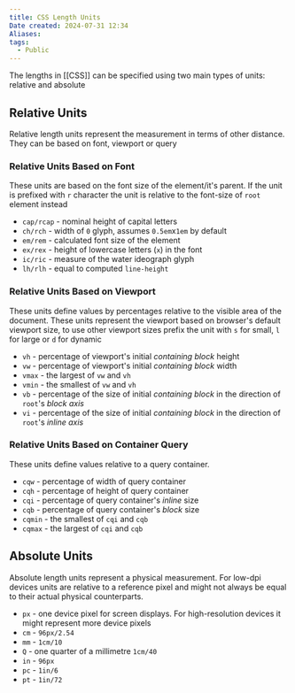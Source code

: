 ```yaml
---
title: CSS Length Units
Date created: 2024-07-31 12:34
Aliases:
tags: 
  - Public
---
```


The lengths in [[CSS]] can be specified using two main types of units: relative and absolute

## Relative Units

Relative length units represent the measurement in terms of other distance. They can be based on font, viewport or query

### Relative Units Based on Font
These units are based on the font size of the element/it's parent. If the unit is prefixed with `r` character the unit is relative to the font-size of `root` element instead
- `cap/rcap` - nominal height of capital letters
- `ch/rch` - width of `0` glyph, assumes `0.5em`x`1em` by default
- `em/rem` - calculated font size of the element
- `ex/rex` - height of lowercase letters (`x`) in the font
- `ic/ric` - measure of the water ideograph glyph
- `lh/rlh` - equal to computed `line-height`

### Relative Units Based on Viewport
These units define values by percentages relative to the visible area of the document. These units represent the viewport based on browser's default viewport size, to use other viewport sizes prefix the unit with `s` for small, `l` for large or `d` for dynamic
- `vh` - percentage of viewport's initial *containing block* height
- `vw` - percentage of viewport's initial *containing block* width
- `vmax` - the largest of `vw` and `vh`
- `vmin` - the smallest of `vw` and `vh`
- `vb` - percentage of the size of initial *containing block* in the direction of `root`'s *block axis*
- `vi` - percentage of the size of initial *containing block* in the direction of `root`'s *inline axis*


### Relative Units Based on Container Query
These units define values relative to a query container.
- `cqw` - percentage of width of query container
- `cqh` - percentage of height of query container
- `cqi` - percentage of query container's *inline* size
- `cqb` - percentage of query container's *block* size
- `cqmin` - the smallest of `cqi` and `cqb`
- `cqmax` - the largest of `cqi` and `cqb`

## Absolute Units
Absolute length units represent a physical measurement. For low-dpi devices units are relative to a reference pixel and might not always be equal to their actual physical counterparts.

- `px` - one device pixel for screen displays. For high-resolution devices it might represent more device pixels
- `cm` - `96px/2.54`
- `mm` - `1cm/10`
- `Q` - one quarter of a millimetre `1cm/40`
- `in` - `96px`
- `pc` - `1in/6`
- `pt` - `1in/72`